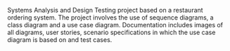 Systems Analysis and Design Testing project based on a restaurant ordering system. 
The project involves the use of sequence diagrams, a class diagram and a use case diagram. 
Documentation includes images of all diagrams, user stories, scenario specifications in which the use case diagram is based on and test cases.
